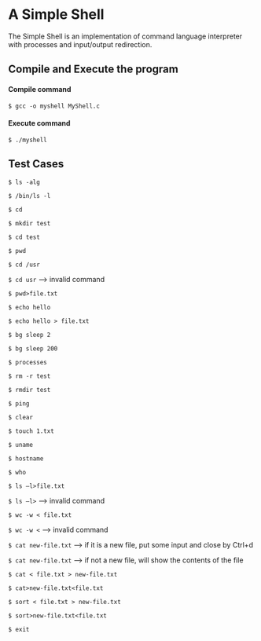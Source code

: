 # A Simple Shell

The Simple Shell is an implementation of command language interpreter with processes and input/output redirection.
 


## Compile and Execute the program

#### Compile command

`$ gcc -o myshell MyShell.c`


#### Execute command

`$ ./myshell`



## Test Cases

`$ ls -alg`

`$ /bin/ls -l`

`$ cd`

`$ mkdir test`

`$ cd test`

`$ pwd`

`$ cd /usr`

`$ cd usr` --> invalid command

`$ pwd>file.txt`

`$ echo hello`

`$ echo hello > file.txt`

`$ bg sleep 2`

`$ bg sleep 200`

`$ processes`

`$ rm -r test`

`$ rmdir test`

`$ ping`

`$ clear`

`$ touch 1.txt`

`$ uname`

`$ hostname`

`$ who`

`$ ls –l>file.txt`

`$ ls –l>` --> invalid command

`$ wc -w < file.txt`

`$ wc -w <` --> invalid command

`$ cat new-file.txt` --> if it is a new file, put some input and close by Ctrl+d

`$ cat new-file.txt` --> if not a new file, will show the contents of the file

`$ cat < file.txt > new-file.txt`

`$ cat>new-file.txt<file.txt`

`$ sort < file.txt > new-file.txt`

`$ sort>new-file.txt<file.txt`

`$ exit`









